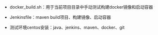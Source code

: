 - docker_build.sh：用于当前项目目录中手动测试构建docker镜像和启动容器

- Jenkinsfile：maven build项目、构建镜像、启动容器

- 测试环境centos安装：java、jenkins、maven、docker、git